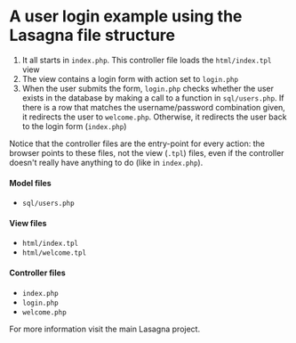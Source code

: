 # A user login example using the Lasagna file structure

1. It all starts in `index.php`. This controller file loads the `html/index.tpl` view
2. The view contains a login form with action set to `login.php`
3. When the user submits the form, `login.php` checks whether the user exists in the database by making a call to a function in `sql/users.php`. If there is a row that matches the username/password combination given, it redirects the user to `welcome.php`. Otherwise, it redirects the user back to the login form (`index.php`)

Notice that the controller files are the entry-point for every action: the browser points to these files, not the view (`.tpl`) files, even if the controller doesn't really have anything to do (like in `index.php`).

#### Model files

- `sql/users.php`

#### View files

- `html/index.tpl`
- `html/welcome.tpl`

#### Controller files

- `index.php`
- `login.php`
- `welcome.php`

For more information visit the main Lasagna project.
